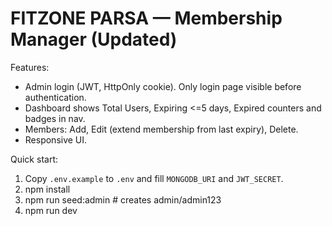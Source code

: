 # FITZONE PARSA — Membership Manager (Updated)

Features:
- Admin login (JWT, HttpOnly cookie). Only login page visible before authentication.
- Dashboard shows Total Users, Expiring <=5 days, Expired counters and badges in nav.
- Members: Add, Edit (extend membership from last expiry), Delete.
- Responsive UI.

Quick start:
1. Copy `.env.example` to `.env` and fill `MONGODB_URI` and `JWT_SECRET`.
2. npm install
3. npm run seed:admin  # creates admin/admin123
4. npm run dev
